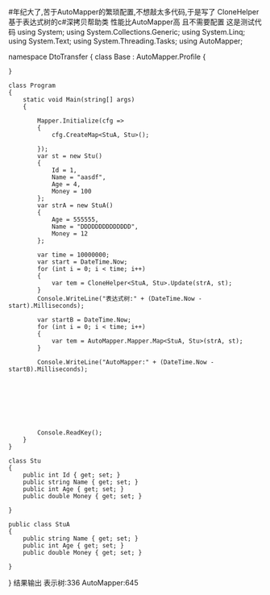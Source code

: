 #年纪大了,苦于AutoMapper的繁琐配置,不想敲太多代码,于是写了 CloneHelper 基于表达式树的c#深拷贝帮助类 性能比AutoMapper高 且不需要配置
这是测试代码
using System;
using System.Collections.Generic;
using System.Linq;
using System.Text;
using System.Threading.Tasks;
using AutoMapper;

namespace DtoTransfer
{
    class Base : AutoMapper.Profile
    {


    }

    class Program
    {
        static void Main(string[] args)
        {

            Mapper.Initialize(cfg =>
            {
                cfg.CreateMap<StuA, Stu>();

            });
            var st = new Stu()
            {
                Id = 1,
                Name = "aasdf",
                Age = 4,
                Money = 100
            };
            var strA = new StuA()
            {
                Age = 555555,
                Name = "DDDDDDDDDDDDDD",
                Money = 12
            };

            var time = 10000000;
            var start = DateTime.Now;
            for (int i = 0; i < time; i++)
            {
                var tem = CloneHelper<StuA, Stu>.Update(strA, st);
            }
            Console.WriteLine("表达式树:" + (DateTime.Now - start).Milliseconds);

            var startB = DateTime.Now;
            for (int i = 0; i < time; i++)
            {
                var tem = AutoMapper.Mapper.Map<StuA, Stu>(strA, st);
            }

            Console.WriteLine("AutoMapper:" + (DateTime.Now - startB).Milliseconds);


        

    



            Console.ReadKey();
        }
    }

    class Stu
    {
        public int Id { get; set; }
        public string Name { get; set; }
        public int Age { get; set; }
        public double Money { get; set; }

    }

    public class StuA
    {
        public string Name { get; set; }
        public int Age { get; set; }
        public double Money { get; set; }

    }
}
</code>
结果输出    表示树:336 AutoMapper:645
